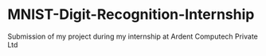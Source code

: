 # MNIST-Digit-Recognition-Internship
Submission of my project during my internship at Ardent Computech Private Ltd
